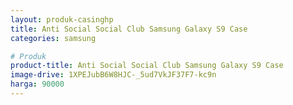 ```yaml
---
layout: produk-casinghp
title: Anti Social Social Club Samsung Galaxy S9 Case
categories: samsung

# Produk
product-title: Anti Social Social Club Samsung Galaxy S9 Case
image-drive: 1XPEJubB6W8HJC-_5ud7VkJF37F7-kc9n
harga: 90000
---
```

